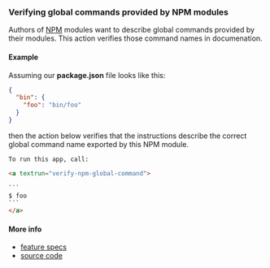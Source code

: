 ### Verifying global commands provided by NPM modules

Authors of [NPM](https://www.npmjs.com) modules want to describe global commands
provided by their modules. This action verifies those command names in
documenation.

#### Example

<a textrun="create-file">

Assuming our **package.json** file looks like this:

```json
{
  "bin": {
    "foo": "bin/foo"
  }
}
```

</a>

then the action below verifies that the instructions describe the correct global
command name exported by this NPM module.

<a textrun="run-markdown-in-textrun">

```markdown
To run this app, call:

<a textrun="verify-npm-global-command">

`​``
$ foo
`​``
</a>
```

</a>

#### More info

- [feature specs](../../features/actions/built-in/verify-npm-global-command/verify-npm-global-command.feature)
- [source code](../../src/actions/built-in/verify-npm-global-command.ts)
